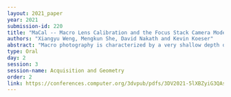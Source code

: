 ```yaml
---
layout: 2021_paper
year: 2021
submission-id: 220
title: "MaCal -- Macro Lens Calibration and the Focus Stack Camera Model"
authors: "Xiangyu Weng, Mengkun She, David Nakath and Kevin Koeser"
abstract: "Macro photography is characterized by a very shallow depth of field, which challenges classical structure from motion and even camera calibration techniques, since images suffer from large defocussed areas. Computational photography methods such as focus stacking combine the sharp areas of many photos into one, which can produce spectacular images of insects or small structures. In this contribution we analyse the camera model to describe such focus stacked images in photogrammetry and computer vision and derive a camera calibration pipeline for macro photography to enable photogrammetry and 3D reconstruction of tiny objects. We demonstrate the effectiveness of the approach on raytraced images with ground truth and real images."
type: Oral
day: 2
session: 3
session-name: Acquisition and Geometry
order: 2
link: https://conferences.computer.org/3dvpub/pdfs/3DV2021-5lXBZyiG3QAsRBKXHIjqU8/268800a136/268800a136.pdf
---
```


